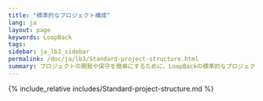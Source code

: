 ```yaml
---
title: "標準的なプロジェクト構成"
lang: ja
layout: page
keywords: LoopBack
tags:
sidebar: ja_lb3_sidebar
permalink: /doc/ja/lb3/Standard-project-structure.html
summary: プロジェクトの開発や保守を簡単にするために、LoopBackの標準的なプロジェクト構成を使いましょう。
---
```


{% include_relative includes/Standard-project-structure.md %}
